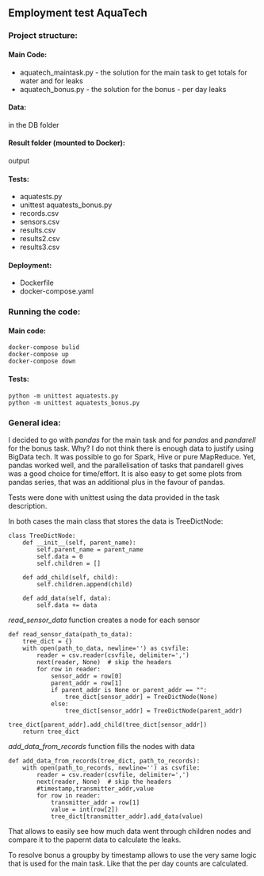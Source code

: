 ## Employment test AquaTech

### Project structure:

#### Main Code:
- aquatech_maintask.py - the solution for the main task to get totals for water and for leaks
- aquatech_bonus.py - the solution for the bonus - per day leaks

#### Data:
in the DB folder

#### Result folder (mounted to Docker):
output

#### Tests:

- aquatests.py
- unittest aquatests_bonus.py
- records.csv
- sensors.csv
- results.csv
- results2.csv
- results3.csv

#### Deployment:
- Dockerfile 
- docker-compose.yaml

### Running the code:

#### Main code:
```
docker-compose bulid
docker-compose up
docker-compose down
```

#### Tests:
```
python -m unittest aquatests.py
python -m unittest aquatests_bonus.py
```

### General idea:

I decided to go with *pandas* for the main task and for *pandas* and *pandarell* for the bonus task. Why? I do not think there is enough data to justify using BigData tech. It was possible to go for Spark, Hive or pure MapReduce. Yet, pandas worked well, and the parallelisation of tasks that pandarell gives was a good choice for time/effort. It is also easy to get some plots from pandas series, that was an additional plus in the favour of pandas.

Tests were done with unittest using the data provided in the task description.

In both cases the main class that stores the data is TreeDictNode:

```
class TreeDictNode:
    def __init__(self, parent_name):
        self.parent_name = parent_name
        self.data = 0
        self.children = []

    def add_child(self, child):
        self.children.append(child)

    def add_data(self, data):
        self.data += data
```

*read_sensor_data* function creates a node for each sensor
```
def read_sensor_data(path_to_data):
    tree_dict = {}
    with open(path_to_data, newline='') as csvfile:
        reader = csv.reader(csvfile, delimiter=',')
        next(reader, None)  # skip the headers
        for row in reader:
            sensor_addr = row[0]
            parent_addr = row[1]
            if parent_addr is None or parent_addr == "":
                tree_dict[sensor_addr] = TreeDictNode(None)
            else:
                tree_dict[sensor_addr] = TreeDictNode(parent_addr)
                tree_dict[parent_addr].add_child(tree_dict[sensor_addr])
    return tree_dict
```

*add_data_from_records* function fills the nodes with data
```
def add_data_from_records(tree_dict, path_to_records):
    with open(path_to_records, newline='') as csvfile:
        reader = csv.reader(csvfile, delimiter=',')
        next(reader, None)  # skip the headers
        #timestamp,transmitter_addr,value
        for row in reader:
            transmitter_addr = row[1]
            value = int(row[2])
            tree_dict[transmitter_addr].add_data(value)
```

That allows to easily see how much data went through children nodes and compare it to the papernt data to calculate the leaks.

To resolve bonus a groupby by timestamp allows to use the very same logic that is used for the main task. Like that the per day counts are calculated.




